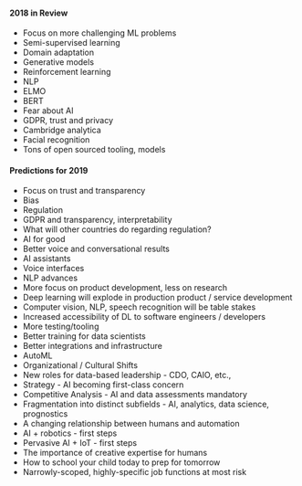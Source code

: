 #### 2018 in Review

- Focus on more challenging ML problems
- Semi-supervised learning
- Domain adaptation
- Generative models
- Reinforcement learning
- NLP
- ELMO
- BERT
- Fear about AI
- GDPR, trust and privacy
- Cambridge analytica
- Facial recognition
- Tons of open sourced tooling, models


#### Predictions for 2019

- Focus on trust and transparency
- Bias
- Regulation
- GDPR and transparency, interpretability
- What will other countries do regarding regulation?
- AI for good
- Better voice and conversational results
- AI assistants
- Voice interfaces
- NLP advances
- More focus on product development, less on research
- Deep learning will explode in production product / service development
- Computer vision, NLP, speech recognition will be table stakes
- Increased accessibility of DL to software engineers / developers
- More testing/tooling
- Better training for data scientists
- Better integrations and infrastructure
- AutoML
- Organizational / Cultural Shifts
- New roles for data-based leadership - CDO, CAIO, etc.,
- Strategy - AI becoming first-class concern
- Competitive Analysis - AI and data assessments mandatory
- Fragmentation into distinct subfields - AI, analytics, data science, prognostics
- A changing relationship between humans and automation
- AI + robotics - first steps
- Pervasive AI + IoT - first steps
- The importance of creative expertise for humans
- How to school your child today to prep for tomorrow
- Narrowly-scoped, highly-specific job functions at most risk
